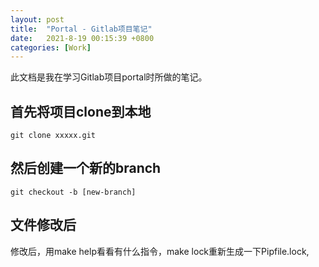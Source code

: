 ```yaml
---
layout: post
title:  "Portal - Gitlab项目笔记"
date:   2021-8-19 00:15:39 +0800
categories: [Work]
---
```


此文档是我在学习Gitlab项目portal时所做的笔记。  

## 首先将项目clone到本地  

`git clone xxxxx.git`

## 然后创建一个新的branch

`git checkout -b [new-branch]`

## 文件修改后

修改后，用make help看看有什么指令，make lock重新生成一下Pipfile.lock,